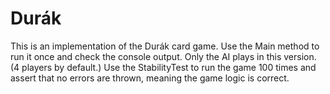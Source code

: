 # Durák
This is an implementation of the Durák card game.
Use the Main method to run it once and check the console output.
Only the AI plays in this version. (4 players by default.)
Use the StabilityTest to run the game 100 times and assert that no errors are thrown, meaning the game logic is correct.

